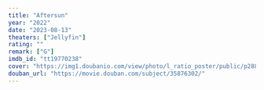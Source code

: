 ```yaml
---
title: "Aftersun"
year: "2022"
date: "2023-08-13"
theaters: ["Jellyfin"]
rating: ""
remark: ["G"]
imdb_id: "tt19770238"
cover: "https://img1.doubanio.com/view/photo/l_ratio_poster/public/p2880990688.jpg"
douban_url: "https://movie.douban.com/subject/35876302/"
---
```


